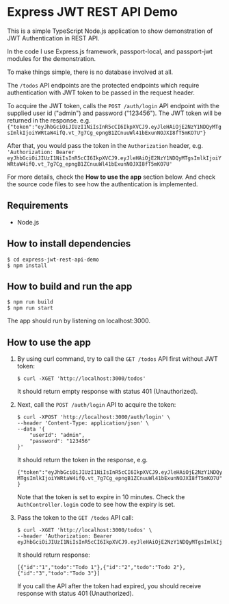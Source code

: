 # Express JWT REST API Demo

This is a simple TypeScript Node.js application to show demonstration of JWT Authentication in REST API.

In the code I use Express.js framework, passport-local, and passport-jwt modules for the demonstration.

To make things simple, there is no database involved at all.

The `/todos` API endpoints are the protected endpoints which require authentication with JWT token to be passed in the request header.

To acquire the JWT token, calls the `POST /auth/login` API endpoint with the supplied user id ("admin") and password ("123456"). The JWT token will be returned in the response. e.g. `{"token":"eyJhbGciOiJIUzI1NiIsInR5cCI6IkpXVCJ9.eyJleHAiOjE2NzY1NDQyMTgsImlkIjoiYWRtaW4ifQ.vt_7g7Cg_epngB1ZCnuuWl41bExunNOJXI8fT5mKO7U"}`

After that, you would pass the token in the `Authorization` header, e.g. `'Authorization: Bearer eyJhbGciOiJIUzI1NiIsInR5cCI6IkpXVCJ9.eyJleHAiOjE2NzY1NDQyMTgsImlkIjoiYWRtaW4ifQ.vt_7g7Cg_epngB1ZCnuuWl41bExunNOJXI8fT5mKO7U'`

For more details, check the **How to use the app** section below. And check the source code files to see how the authentication is implemented.

## Requirements

 * Node.js

## How to install dependencies

	$ cd express-jwt-rest-api-demo
	$ npm install

## How to build and run the app

	$ npm run build
	$ npm run start

The app should run by listening on localhost:3000.

## How to use the app

1) By using curl command, try to call the `GET /todos` API first without JWT token:

    ```
    $ curl -XGET 'http://localhost:3000/todos'
    ```

    It should return empty response with status 401 (Unauthorized).

2) Next, call the `POST /auth/login` API to acquire the token:

    ```
    $ curl -XPOST 'http://localhost:3000/auth/login' \
    --header 'Content-Type: application/json' \
    --data '{
        "userId": "admin",
        "password": "123456"
    }'
    ```

    It should return the token in the response, e.g.

    `{"token":"eyJhbGciOiJIUzI1NiIsInR5cCI6IkpXVCJ9.eyJleHAiOjE2NzY1NDQyMTgsImlkIjoiYWRtaW4ifQ.vt_7g7Cg_epngB1ZCnuuWl41bExunNOJXI8fT5mKO7U"}`

    Note that the token is set to expire in 10 minutes. Check the `AuthController.login` code to see how the expiry is set.

3) Pass the token to the `GET /todos` API call:

    ```
    $ curl -XGET 'http://localhost:3000/todos' \
    --header 'Authorization: Bearer eyJhbGciOiJIUzI1NiIsInR5cCI6IkpXVCJ9.eyJleHAiOjE2NzY1NDQyMTgsImlkIjoiYWRtaW4ifQ.vt_7g7Cg_epngB1ZCnuuWl41bExunNOJXI8fT5mKO7U'
    ```

    It should return response:

    `[{"id":"1","todo":"Todo 1"},{"id":"2","todo":"Todo 2"},{"id":"3","todo":"Todo 3"}]`

    If you call the API after the token had expired, you should receive response with status 401 (Unauthorized).
